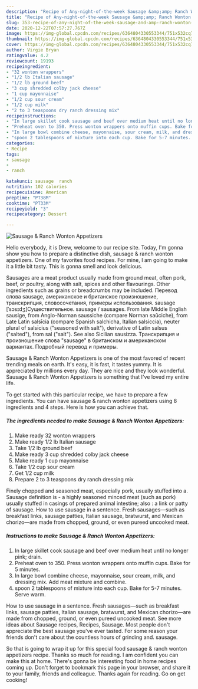 ```yaml
---
description: "Recipe of Any-night-of-the-week Sausage &amp;amp; Ranch Wonton Appetizers"
title: "Recipe of Any-night-of-the-week Sausage &amp;amp; Ranch Wonton Appetizers"
slug: 353-recipe-of-any-night-of-the-week-sausage-and-amp-ranch-wonton-appetizers
date: 2020-12-22T07:57:27.767Z
image: https://img-global.cpcdn.com/recipes/6364804330553344/751x532cq70/sausage-ranch-wonton-appetizers-recipe-main-photo.jpg
thumbnail: https://img-global.cpcdn.com/recipes/6364804330553344/751x532cq70/sausage-ranch-wonton-appetizers-recipe-main-photo.jpg
cover: https://img-global.cpcdn.com/recipes/6364804330553344/751x532cq70/sausage-ranch-wonton-appetizers-recipe-main-photo.jpg
author: Virgie Bryan
ratingvalue: 4.2
reviewcount: 19193
recipeingredient:
- "32 wonton wrappers"
- "1/2 lb Italian sausage"
- "1/2 lb ground beef"
- "3 cup shredded colby jack cheese"
- "1 cup mayonnaise"
- "1/2 cup sour cream"
- "1/2 cup milk"
- "2 to 3 teaspoons dry ranch dressing mix"
recipeinstructions:
- "In large skillet cook sausage and beef over medium heat until no longer pink; drain."
- "Preheat oven to 350. Press wonton wrappers onto muffin cups. Bake for 5 minutes."
- "In large bowl combine cheese, mayonnaise, sour cream, milk, and dressing mix. Add meat mixture and combine."
- "spoon 2 tablespoons of mixture into each cup. Bake for 5-7 minutes. Serve warm."
categories:
- Recipe
tags:
- sausage
- 
- ranch

katakunci: sausage  ranch 
nutrition: 102 calories
recipecuisine: American
preptime: "PT38M"
cooktime: "PT33M"
recipeyield: "3"
recipecategory: Dessert

---
```



![Sausage &amp; Ranch Wonton Appetizers](https://img-global.cpcdn.com/recipes/6364804330553344/751x532cq70/sausage-ranch-wonton-appetizers-recipe-main-photo.jpg)

Hello everybody, it is Drew, welcome to our recipe site. Today, I'm gonna show you how to prepare a distinctive dish, sausage &amp; ranch wonton appetizers. One of my favorites food recipes. For mine, I am going to make it a little bit tasty. This is gonna smell and look delicious.

Sausages are a meat product usually made from ground meat, often pork, beef, or poultry, along with salt, spices and other flavourings. Other ingredients such as grains or breadcrumbs may be included. Перевод слова sausage, американское и британское произношение, транскрипция, словосочетания, примеры использования. sausage [ˈsɔsɪdʒ]Существительное. sausage / sausages. From late Middle English sausige, from Anglo-Norman saussiche (compare Norman saûciche), from Late Latin salsīcia (compare Spanish salchicha, Italian salsiccia), neuter plural of salsīcius (&#34;seasoned with salt&#34;), derivative of Latin salsus (&#34;salted&#34;), from sal (&#34;salt&#34;). See also Sicilian sausizza. Транскрипция и произношение слова &#34;sausage&#34; в британском и американском вариантах. Подробный перевод и примеры.

Sausage &amp; Ranch Wonton Appetizers is one of the most favored of recent trending meals on earth. It's easy, it is fast, it tastes yummy. It is appreciated by millions every day. They are nice and they look wonderful. Sausage &amp; Ranch Wonton Appetizers is something that I've loved my entire life.


To get started with this particular recipe, we have to prepare a few ingredients. You can have sausage &amp; ranch wonton appetizers using 8 ingredients and 4 steps. Here is how you can achieve that.

<!--inarticleads1-->

##### The ingredients needed to make Sausage &amp; Ranch Wonton Appetizers:

1. Make ready 32 wonton wrappers
1. Make ready 1/2 lb Italian sausage
1. Take 1/2 lb ground beef
1. Make ready 3 cup shredded colby jack cheese
1. Make ready 1 cup mayonnaise
1. Take 1/2 cup sour cream
1. Get 1/2 cup milk
1. Prepare 2 to 3 teaspoons dry ranch dressing mix


Finely chopped and seasoned meat, especially pork, usually stuffed into a. Sausage definition is - a highly seasoned minced meat (such as pork) usually stuffed in casings of prepared animal intestine; also : a link or patty of sausage. How to use sausage in a sentence. Fresh sausages—such as breakfast links, sausage patties, Italian sausage, bratwurst, and Mexican chorizo—are made from chopped, ground, or even pureed uncooked meat. 

<!--inarticleads2-->

##### Instructions to make Sausage &amp; Ranch Wonton Appetizers:

1. In large skillet cook sausage and beef over medium heat until no longer pink; drain.
1. Preheat oven to 350. Press wonton wrappers onto muffin cups. Bake for 5 minutes.
1. In large bowl combine cheese, mayonnaise, sour cream, milk, and dressing mix. Add meat mixture and combine.
1. spoon 2 tablespoons of mixture into each cup. Bake for 5-7 minutes. Serve warm.


How to use sausage in a sentence. Fresh sausages—such as breakfast links, sausage patties, Italian sausage, bratwurst, and Mexican chorizo—are made from chopped, ground, or even pureed uncooked meat. See more ideas about Sausage recipes, Recipes, Sausage. Most people don&#39;t appreciate the best sausage you&#39;ve ever tasted. For some reason your friends don&#39;t care about the countless hours of grinding and. sausage. 

So that is going to wrap it up for this special food sausage &amp; ranch wonton appetizers recipe. Thanks so much for reading. I am confident you can make this at home. There's gonna be interesting food in home recipes coming up. Don't forget to bookmark this page in your browser, and share it to your family, friends and colleague. Thanks again for reading. Go on get cooking!
